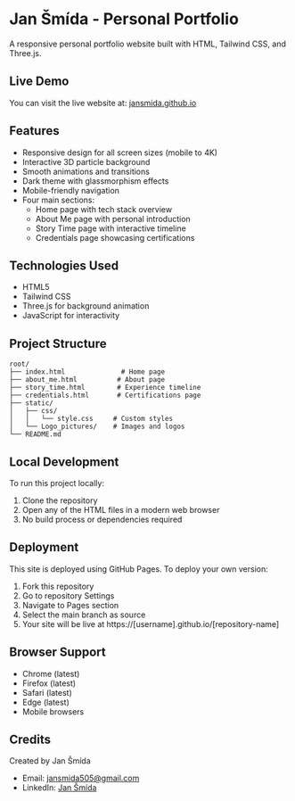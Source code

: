 # Jan Šmída - Personal Portfolio

A responsive personal portfolio website built with HTML, Tailwind CSS, and Three.js.

## Live Demo
You can visit the live website at: [jansmida.github.io](https://jansmida.github.io)

## Features
- Responsive design for all screen sizes (mobile to 4K)
- Interactive 3D particle background
- Smooth animations and transitions
- Dark theme with glassmorphism effects
- Mobile-friendly navigation
- Four main sections:
  - Home page with tech stack overview
  - About Me page with personal introduction
  - Story Time page with interactive timeline
  - Credentials page showcasing certifications

## Technologies Used
- HTML5
- Tailwind CSS
- Three.js for background animation
- JavaScript for interactivity

## Project Structure
```
root/
├── index.html              # Home page
├── about_me.html          # About page
├── story_time.html        # Experience timeline
├── credentials.html       # Certifications page
├── static/
│   ├── css/
│   │   └── style.css     # Custom styles
│   └── Logo_pictures/    # Images and logos
└── README.md
```

## Local Development
To run this project locally:
1. Clone the repository
2. Open any of the HTML files in a modern web browser
3. No build process or dependencies required

## Deployment
This site is deployed using GitHub Pages. To deploy your own version:
1. Fork this repository
2. Go to repository Settings
3. Navigate to Pages section
4. Select the main branch as source
5. Your site will be live at https://[username].github.io/[repository-name]

## Browser Support
- Chrome (latest)
- Firefox (latest)
- Safari (latest)
- Edge (latest)
- Mobile browsers

## Credits
Created by Jan Šmída
- Email: jansmida505@gmail.com
- LinkedIn: [Jan Šmída](https://www.linkedin.com/in/jan-%C5%A1m%C3%ADda-8a3070240/)
